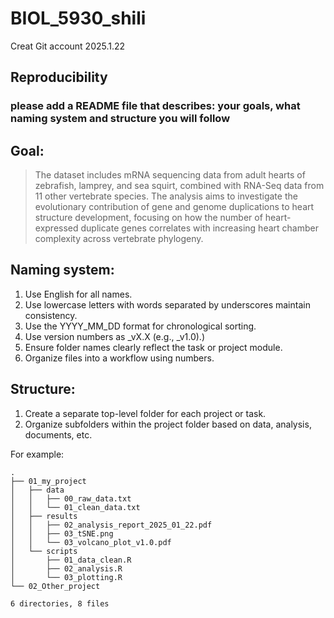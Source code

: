 # BIOL_5930_shili
Creat Git account 2025.1.22
## Reproducibility

### please add a README file that describes: your goals, what naming system and structure you will follow
## Goal:

> The dataset includes mRNA sequencing data from adult hearts of zebrafish, lamprey, and sea squirt, combined with RNA-Seq data from 11 other vertebrate species. The analysis aims to investigate the evolutionary contribution of gene and genome duplications to heart structure development, focusing on how the number of heart-expressed duplicate genes correlates with increasing heart chamber complexity across vertebrate phylogeny.

## Naming system:

1. Use English for all names.
2. Use lowercase letters with words separated by underscores maintain consistency.
3. Use the YYYY_MM_DD format for chronological sorting.
4. Use version numbers as _vX.X (e.g., _v1.0).)
5. Ensure folder names clearly reflect the task or project module.
6. Organize files into a workflow using numbers.

## Structure:

1. Create a separate top-level folder for each project or task.
2. Organize subfolders within the project folder based on data, analysis, documents, etc.

For example:
```
.
├── 01_my_project
│   ├── data
│   │   ├── 00_raw_data.txt
│   │   └── 01_clean_data.txt
│   ├── results
│   │   ├── 02_analysis_report_2025_01_22.pdf
│   │   ├── 03_tSNE.png
│   │   └── 03_volcano_plot_v1.0.pdf
│   └── scripts
│       ├── 01_data_clean.R
│       ├── 02_analysis.R
│       └── 03_plotting.R
└── 02_Other_project

6 directories, 8 files
```
